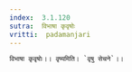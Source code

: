 ```yaml
---
index:  3.1.120
sutra:  विभाषा कृवृषोः
vritti:  padamanjari
---
```


	विभाषा कृवृषोः।। वृष्यमिति। `वृषु सेचने`।।
